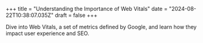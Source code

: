 +++
title = "Understanding the Importance of Web Vitals"
date = "2024-08-22T10:38:07.035Z"
draft = false
+++

  Dive into Web Vitals, a set of metrics defined by Google, and learn how they impact user experience and SEO.
        